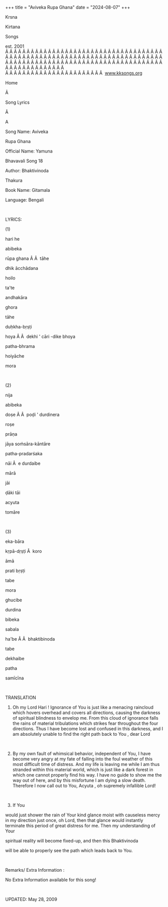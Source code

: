 +++ 
title = "Aviveka Rupa Ghana"
date = "2024-08-07"
+++

Krsna
 
Kirtana
 
Songs

est. 2001
Â Â Â Â Â Â Â Â Â Â Â Â Â Â Â Â Â Â Â Â Â Â Â Â Â Â Â Â Â Â Â Â Â Â Â Â Â Â Â Â Â Â Â Â Â Â Â Â Â Â Â Â Â Â Â Â Â Â Â Â Â Â Â Â Â Â Â Â Â Â Â Â Â Â Â Â Â Â Â Â Â Â Â Â Â Â Â Â Â Â Â Â Â Â Â Â Â Â Â Â Â Â Â Â Â Â Â Â Â Â Â Â Â Â Â Â Â Â Â Â Â Â Â Â Â  
Â Â Â Â Â Â Â Â Â Â Â Â Â Â Â Â Â Â Â Â Â Â Â  
www.kksongs.org










Home


Ã 
 
Song Lyrics
 
Ã 
 
A


Song Name: 
Aviveka
 
Rupa
 Ghana


Official Name: 
Yamuna
 
Bhavavali
 Song 18


Author: 
Bhaktivinoda
 
Thakura


Book Name: 
Gitamala


Language: 
Bengali


 


LYRICS:


(1)


hari
 he


abibeka

rūpa 
ghana
Â Â  
tāhe
 
dhik
 ācchādana


hoilo
 
ta'te
 
andhakāra
 
ghora


tāhe
 
duḥkha-bṛṣṭi
 
hoya
Â Â  
dekhi
' 
cāri
-dike 
bhoya


patha-bhrama
 
hoiyāche
 
mora


 


(2)


nija
 
abibeka
 
doṣe
Â Â  
poḍi
' 
durdinera
 
roṣe


prāṇa

jāya soḿsāra-kāntāre


patha-pradarśaka

nāi
Â  
e 
durdaibe


mārā
 
jāi


ḍāki
 tāi

acyuta
 
tomāre


 


(3)


eka-bāra

kṛpā-dṛṣṭi
Â  
koro
 
āmā
 
prati
 bṛṣṭi


tabe
 
mora
 
ghucibe
 
durdina


bibeka
 
sabala
 
ha'be
Â Â  
bhaktibinoda
 
tabe


dekhaibe
 
patha
 
samīcīna


 


TRANSLATION


1) Oh my Lord 
Hari
! Ignorance of You is just like a menacing 
raincloud
 which hovers overhead and covers all directions,
causing the darkness of spiritual blindness to envelop me. From this cloud of
ignorance 
falls
 the rains of material tribulations
which strikes fear throughout the four directions. Thus I have become lost and
confused in this darkness, and I am absolutely unable to find the right path
back to 
You
, dear Lord


 


2) By my own fault of
whimsical behavior, independent of You, I have become very angry at my fate of
falling into the foul weather of this most difficult time of distress. And my
life is leaving me while I am thus stranded within this material world, which
is just like a dark forest in which one cannot properly find his way. I have no
guide to show me the way out of here, and by this misfortune I am dying a slow
death. Therefore I now call out to You, 
Acyuta
, oh
supremely infallible Lord!


 


3) If 
You

would just shower the rain of Your kind glance moist with causeless mercy in my
direction just once, oh Lord, then that glance would instantly terminate this
period of great distress for me. Then my understanding of 
Your

spiritual reality will become fixed-up, and then this 
Bhaktivinoda

will be able to properly see the path which leads back to You.


 


Remarks/ Extra Information
: 


No
Extra Information available for this song!


 


UPDATED:
 May 28, 2009